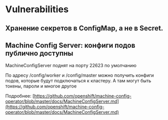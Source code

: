 # Vulnerabilities

## Хранение секретов в ConfigMap, а не в Secret.

## Machine Config Server: конфиги подов публично доступны

MachineConfigServer поднят на порту 22623 по умолчанию

По адресу /config/worker и /config/master можно получить конфиги подов, которые будут подключаться к кластеру. А там могут быть токены, пароли и многое другое

Подробнее: [https://github.com/openshift/machine-config-operator/blob/master/docs/MachineConfigServer.md](https://github.com/openshift/machine-config-operator/blob/master/docs/MachineConfigServer.md)
